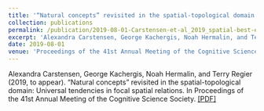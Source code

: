```yaml
---
title: '“Natural concepts” revisited in the spatial-topological domain: Universal tendencies in focal spatial relations'
collection: publications
permalink: /publication/2019-08-01-Carstensen-et-al_2019_spatial-best-examples
excerpt: 'Alexandra Carstensen, George Kachergis, Noah Hermalin, and Terry Regier (2019, to appear). “Natural concepts” revisited in the spatial-topological domain: Universal tendencies in focal spatial relations. In Proceedings of the 41st Annual Meeting of the Cognitive Science Society.'
date: 2019-08-01
venue: 'Proceedings of the 41st Annual Meeting of the Cognitive Science Society'
---
```

Alexandra Carstensen, George Kachergis, Noah Hermalin, and Terry Regier (2019, to appear). “Natural concepts” revisited in the spatial-topological domain: Universal tendencies in focal spatial relations. In Proceedings of the 41st Annual Meeting of the Cognitive Science Society. [[PDF]](http://academicpages.github.io/files/Carstensen-et-al_2019_spatial-best-examples.pdf)